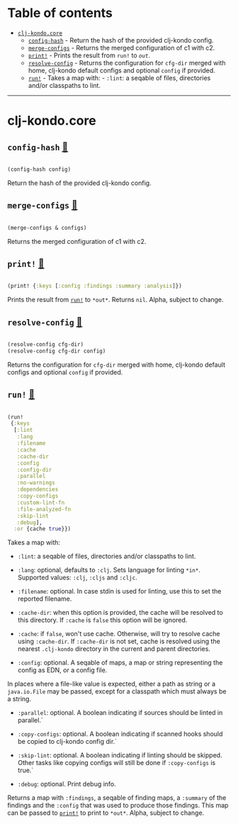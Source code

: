# Table of contents
-  [`clj-kondo.core`](#clj-kondo.core) 
    -  [`config-hash`](#clj-kondo.core/config-hash) - Return the hash of the provided clj-kondo config.
    -  [`merge-configs`](#clj-kondo.core/merge-configs) - Returns the merged configuration of c1 with c2.
    -  [`print!`](#clj-kondo.core/print!) - Prints the result from <code>run!</code> to <code>*out*</code>.
    -  [`resolve-config`](#clj-kondo.core/resolve-config) - Returns the configuration for <code>cfg-dir</code> merged with home, clj-kondo default configs and optional <code>config</code> if provided.
    -  [`run!`](#clj-kondo.core/run!) - Takes a map with: - <code>:lint</code>: a seqable of files, directories and/or classpaths to lint.

-----
# <a name="clj-kondo.core">clj-kondo.core</a>






## <a name="clj-kondo.core/config-hash">`config-hash`</a> [:page_facing_up:](https://github.com/clj-kondo/clj-kondo/blob/master/../clj-kondo/src/clj_kondo/core.clj#L260-L265)
<a name="clj-kondo.core/config-hash"></a>
``` clojure

(config-hash config)
```


Return the hash of the provided clj-kondo config.

## <a name="clj-kondo.core/merge-configs">`merge-configs`</a> [:page_facing_up:](https://github.com/clj-kondo/clj-kondo/blob/master/../clj-kondo/src/clj_kondo/core.clj#L247-L250)
<a name="clj-kondo.core/merge-configs"></a>
``` clojure

(merge-configs & configs)
```


Returns the merged configuration of c1 with c2.

## <a name="clj-kondo.core/print!">`print!`</a> [:page_facing_up:](https://github.com/clj-kondo/clj-kondo/blob/master/../clj-kondo/src/clj_kondo/core.clj#L19-L53)
<a name="clj-kondo.core/print!"></a>
``` clojure

(print! {:keys [:config :findings :summary :analysis]})
```


Prints the result from [`run!`](#clj-kondo.core/run!) to `*out*`. Returns `nil`. Alpha,
  subject to change.

## <a name="clj-kondo.core/resolve-config">`resolve-config`</a> [:page_facing_up:](https://github.com/clj-kondo/clj-kondo/blob/master/../clj-kondo/src/clj_kondo/core.clj#L252-L258)
<a name="clj-kondo.core/resolve-config"></a>
``` clojure

(resolve-config cfg-dir)
(resolve-config cfg-dir config)
```


Returns the configuration for `cfg-dir` merged with home,
  clj-kondo default configs and optional `config` if provided.

## <a name="clj-kondo.core/run!">`run!`</a> [:page_facing_up:](https://github.com/clj-kondo/clj-kondo/blob/master/../clj-kondo/src/clj_kondo/core.clj#L55-L245)
<a name="clj-kondo.core/run!"></a>
``` clojure

(run!
 {:keys
  [:lint
   :lang
   :filename
   :cache
   :cache-dir
   :config
   :config-dir
   :parallel
   :no-warnings
   :dependencies
   :copy-configs
   :custom-lint-fn
   :file-analyzed-fn
   :skip-lint
   :debug],
  :or {cache true}})
```


Takes a map with:

  - `:lint`: a seqable of files, directories and/or classpaths to lint.

  - `:lang`: optional, defaults to `:clj`. Sets language for linting
  `*in*`. Supported values: `:clj`, `:cljs` and `:cljc`.

  - `:filename`: optional. In case stdin is used for linting, use this
  to set the reported filename.

  - `:cache-dir`: when this option is provided, the cache will be
  resolved to this directory. If `:cache` is `false` this option will
  be ignored.

  - `:cache`: if `false`, won't use cache. Otherwise, will try to resolve cache
  using `:cache-dir`. If `:cache-dir` is not set, cache is resolved using the
  nearest `.clj-kondo` directory in the current and parent directories.

  - `:config`: optional. A seqable of maps, a map or string
  representing the config as EDN, or a config file.

  In places where a file-like value is expected, either a path as string or a
  `java.io.File` may be passed, except for a classpath which must always be a string.

  - `:parallel`: optional. A boolean indicating if sources should be linted in parallel.`

  - `:copy-configs`: optional. A boolean indicating if scanned hooks should be copied to clj-kondo config dir.`

  - `:skip-lint`: optional. A boolean indicating if linting should be
  skipped. Other tasks like copying configs will still be done if `:copy-configs` is true.`

  - `:debug`: optional. Print debug info.

  Returns a map with `:findings`, a seqable of finding maps, a
  `:summary` of the findings and the `:config` that was used to
  produce those findings. This map can be passed to [`print!`](#clj-kondo.core/print!) to print
  to `*out*`. Alpha, subject to change.
  
